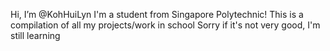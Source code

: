 Hi, I’m @KohHuiLyn
I'm a student from Singapore Polytechnic!
This is a compilation of all my projects/work in school
Sorry if it's not very good, I'm still learning

<!---
KohHuiLyn/KohHuiLyn is a ✨ special ✨ repository because its `README.md` (this file) appears on your GitHub profile.
You can click the Preview link to take a look at your changes.
--->
